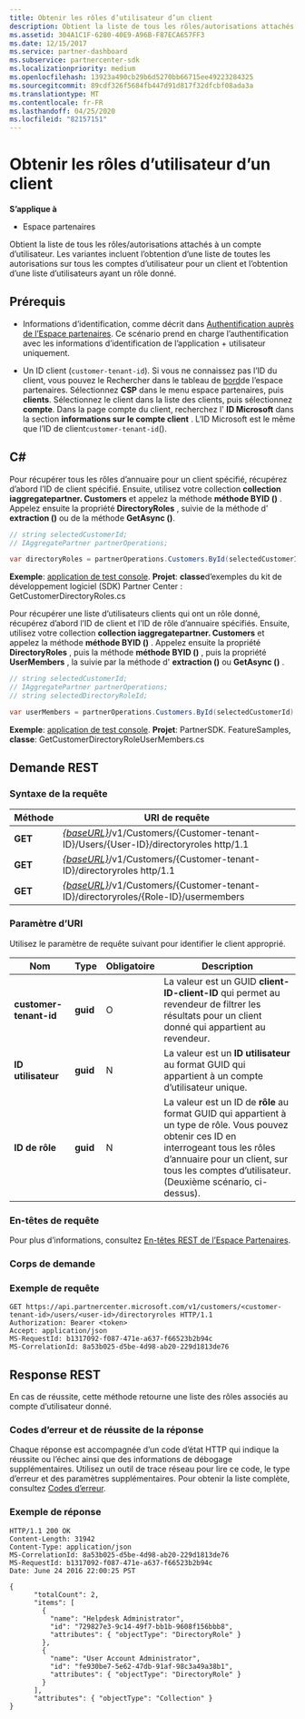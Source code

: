 ```yaml
---
title: Obtenir les rôles d’utilisateur d’un client
description: Obtient la liste de tous les rôles/autorisations attachés à un compte d’utilisateur. Les variantes incluent l’obtention d’une liste de toutes les autorisations sur tous les comptes d’utilisateur pour un client et l’obtention d’une liste d’utilisateurs ayant un rôle donné.
ms.assetid: 304A1C1F-6280-40E9-A96B-F87ECA657FF3
ms.date: 12/15/2017
ms.service: partner-dashboard
ms.subservice: partnercenter-sdk
ms.localizationpriority: medium
ms.openlocfilehash: 13923a490cb29b6d5270bb66715ee49223284325
ms.sourcegitcommit: 89cdf326f5684fb447d91d817f32dfcbf08ada3a
ms.translationtype: MT
ms.contentlocale: fr-FR
ms.lasthandoff: 04/25/2020
ms.locfileid: "82157151"
---
```

# <a name="get-user-roles-for-a-customer"></a>Obtenir les rôles d’utilisateur d’un client

**S’applique à**

- Espace partenaires

Obtient la liste de tous les rôles/autorisations attachés à un compte d’utilisateur. Les variantes incluent l’obtention d’une liste de toutes les autorisations sur tous les comptes d’utilisateur pour un client et l’obtention d’une liste d’utilisateurs ayant un rôle donné.

## <a name="prerequisites"></a>Prérequis

- Informations d’identification, comme décrit dans [Authentification auprès de l’Espace partenaires](partner-center-authentication.md). Ce scénario prend en charge l’authentification avec les informations d’identification de l’application + utilisateur uniquement.

- Un ID client (`customer-tenant-id`). Si vous ne connaissez pas l’ID du client, vous pouvez le Rechercher dans le tableau de [bord](https://partner.microsoft.com/dashboard)de l’espace partenaires. Sélectionnez **CSP** dans le menu espace partenaires, puis **clients**. Sélectionnez le client dans la liste des clients, puis sélectionnez **compte**. Dans la page compte du client, recherchez l' **ID Microsoft** dans la section **informations sur le compte client** . L’ID Microsoft est le même que l’ID de client`customer-tenant-id`().

## <a name="c"></a>C\#

Pour récupérer tous les rôles d’annuaire pour un client spécifié, récupérez d’abord l’ID de client spécifié. Ensuite, utilisez votre collection **collection iaggregatepartner. Customers** et appelez la méthode **méthode BYID ()** . Appelez ensuite la propriété **DirectoryRoles** , suivie de la méthode d' **extraction ()** ou de la méthode **GetAsync ()**.

``` csharp
// string selectedCustomerId;
// IAggregatePartner partnerOperations;

var directoryRoles = partnerOperations.Customers.ById(selectedCustomerId).DirectoryRoles.Get();
```

**Exemple**: [application de test console](console-test-app.md). **Projet**: **classe**d’exemples du kit de développement logiciel (SDK) Partner Center : GetCustomerDirectoryRoles.cs

Pour récupérer une liste d’utilisateurs clients qui ont un rôle donné, récupérez d’abord l’ID de client et l’ID de rôle d’annuaire spécifiés. Ensuite, utilisez votre collection **collection iaggregatepartner. Customers** et appelez la méthode **méthode BYID ()** . Appelez ensuite la propriété **DirectoryRoles** , puis la méthode **méthode BYID ()** , puis la propriété **UserMembers** , la suivie par la méthode d' **extraction ()** ou **GetAsync ()** .

``` csharp
// string selectedCustomerId;
// IAggregatePartner partnerOperations;
// string selectedDirectoryRoleId;

var userMembers = partnerOperations.Customers.ById(selectedCustomerId).DirectoryRoles.ById(selectedDirectoryRoleId).UserMembers.Get();
```

**Exemple**: [application de test console](console-test-app.md). **Projet**: PartnerSDK. FeatureSamples, **classe**: GetCustomerDirectoryRoleUserMembers.cs

## <a name="rest-request"></a>Demande REST

### <a name="request-syntax"></a>Syntaxe de la requête

| Méthode  | URI de requête                                                                                                           |
|---------|-----------------------------------------------------------------------------------------------------------------------|
| **GET** | [*{baseURL}*](partner-center-rest-urls.md)/v1/Customers/{Customer-tenant-ID}/Users/{User-ID}/directoryroles http/1.1 |
| **GET** | [*{baseURL}*](partner-center-rest-urls.md)/v1/Customers/{Customer-tenant-ID}/directoryroles http/1.1                 |
| **GET** | [*{baseURL}*](partner-center-rest-urls.md)/v1/Customers/{Customer-tenant-ID}/directoryroles/{Role-ID}/usermembers    |

### <a name="uri-parameter"></a>Paramètre d’URI

Utilisez le paramètre de requête suivant pour identifier le client approprié.

| Nom                   | Type     | Obligatoire | Description                                                                                                                                                                                                 |
|------------------------|----------|----------|-------------------------------------------------------------------------------------------------------------------------------------------------------------------------------------------------------------|
| **customer-tenant-id** | **guid** | O        | La valeur est un GUID **client-ID-client-ID** qui permet au revendeur de filtrer les résultats pour un client donné qui appartient au revendeur.                                                      |
| **ID utilisateur**            | **guid** | N        | La valeur est un **ID utilisateur** au format GUID qui appartient à un compte d’utilisateur unique.                                                                                                                            |
| **ID de rôle**            | **guid** | N        | La valeur est un ID de **rôle** au format GUID qui appartient à un type de rôle. Vous pouvez obtenir ces ID en interrogeant tous les rôles d’annuaire pour un client, sur tous les comptes d’utilisateur. (Deuxième scénario, ci-dessus). |

### <a name="request-headers"></a>En-têtes de requête

Pour plus d’informations, consultez [En-têtes REST de l’Espace Partenaires](headers.md).

### <a name="request-body"></a>Corps de demande

### <a name="request-example"></a>Exemple de requête

```http
GET https://api.partnercenter.microsoft.com/v1/customers/<customer-tenant-id>/users/<user-id>/directoryroles HTTP/1.1
Authorization: Bearer <token>
Accept: application/json
MS-RequestId: b1317092-f087-471e-a637-f66523b2b94c
MS-CorrelationId: 8a53b025-d5be-4d98-ab20-229d1813de76
```

## <a name="rest-response"></a>Response REST

En cas de réussite, cette méthode retourne une liste des rôles associés au compte d’utilisateur donné.

### <a name="response-success-and-error-codes"></a>Codes d’erreur et de réussite de la réponse

Chaque réponse est accompagnée d’un code d’état HTTP qui indique la réussite ou l’échec ainsi que des informations de débogage supplémentaires. Utilisez un outil de trace réseau pour lire ce code, le type d’erreur et des paramètres supplémentaires. Pour obtenir la liste complète, consultez [Codes d’erreur](error-codes.md).

### <a name="response-example"></a>Exemple de réponse

```http
HTTP/1.1 200 OK
Content-Length: 31942
Content-Type: application/json
MS-CorrelationId: 8a53b025-d5be-4d98-ab20-229d1813de76
MS-RequestId: b1317092-f087-471e-a637-f66523b2b94c
Date: June 24 2016 22:00:25 PST

{
      "totalCount": 2,
      "items": [
        {
          "name": "Helpdesk Administrator",
          "id": "729827e3-9c14-49f7-bb1b-9608f156bbb8",
          "attributes": { "objectType": "DirectoryRole" }
        },
        {
          "name": "User Account Administrator",
          "id": "fe930be7-5e62-47db-91af-98c3a49a38b1",
          "attributes": { "objectType": "DirectoryRole" }
        }
      ],
      "attributes": { "objectType": "Collection" }
}
```
